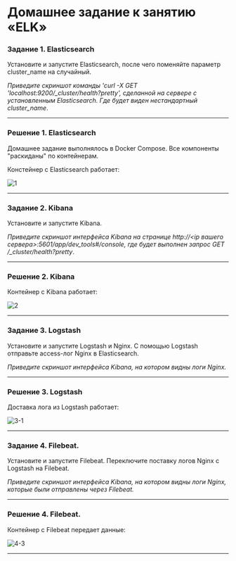 # Домашнее задание к занятию «ELK»
### Задание 1. Elasticsearch 

Установите и запустите Elasticsearch, после чего поменяйте параметр cluster_name на случайный. 

*Приведите скриншот команды 'curl -X GET 'localhost:9200/_cluster/health?pretty', сделанной на сервере с установленным Elasticsearch. Где будет виден нестандартный cluster_name*.

---

### Решение 1. Elasticsearch 

Домашнее задание выполнялось в Docker Compose. Все компоненты "раскиданы" по контейнерам.

Констейнер с Elasticsearch работает:

![1](https://github.com/SKA1010/hw_elk/assets/125235217/425379a7-5170-41f7-9823-49d424317b4d)

---

### Задание 2. Kibana

Установите и запустите Kibana.

*Приведите скриншот интерфейса Kibana на странице http://<ip вашего сервера>:5601/app/dev_tools#/console, где будет выполнен запрос GET /_cluster/health?pretty*.

---

### Решение 2. Kibana

Контейнер с Kibana работает: 

![2](https://github.com/SKA1010/hw_elk/assets/125235217/48854f90-55a6-44b1-a934-c90faae3cd09)

---

### Задание 3. Logstash

Установите и запустите Logstash и Nginx. С помощью Logstash отправьте access-лог Nginx в Elasticsearch. 

*Приведите скриншот интерфейса Kibana, на котором видны логи Nginx.*

---

### Решение 3. Logstash

Доставка лога из Logstash работает:

![3-1](https://github.com/SKA1010/hw_elk/assets/125235217/ebc420ed-bf94-4e67-aac4-00ec09ad339e)

---

### Задание 4. Filebeat. 

Установите и запустите Filebeat. Переключите поставку логов Nginx с Logstash на Filebeat. 

*Приведите скриншот интерфейса Kibana, на котором видны логи Nginx, которые были отправлены через Filebeat.*

---

### Решение 4. Filebeat. 

Контейнер с Filebeat передает данные:

![4-3](https://github.com/SKA1010/hw_elk/assets/125235217/9e93cbdd-7401-4946-aee0-116aff1d6f55)

---

